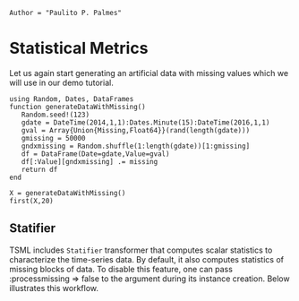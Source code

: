 ```@meta
Author = "Paulito P. Palmes"
```

# Statistical Metrics

Let us again start generating an artificial data with missing values which we 
will use in our demo tutorial.

```@example stat
using Random, Dates, DataFrames
function generateDataWithMissing()
   Random.seed!(123)
   gdate = DateTime(2014,1,1):Dates.Minute(15):DateTime(2016,1,1)
   gval = Array{Union{Missing,Float64}}(rand(length(gdate)))
   gmissing = 50000
   gndxmissing = Random.shuffle(1:length(gdate))[1:gmissing]
   df = DataFrame(Date=gdate,Value=gval)
   df[:Value][gndxmissing] .= missing
   return df
end

X = generateDataWithMissing()
first(X,20)
```

## Statifier

TSML includes `Statifier` transformer that computes scalar statistics to
characterize the time-series data. By default, it also computes statistics of 
missing blocks of data. To disable this feature, one can pass 
:processmissing => false to the argument during its instance creation. Below
illustrates this workflow.


